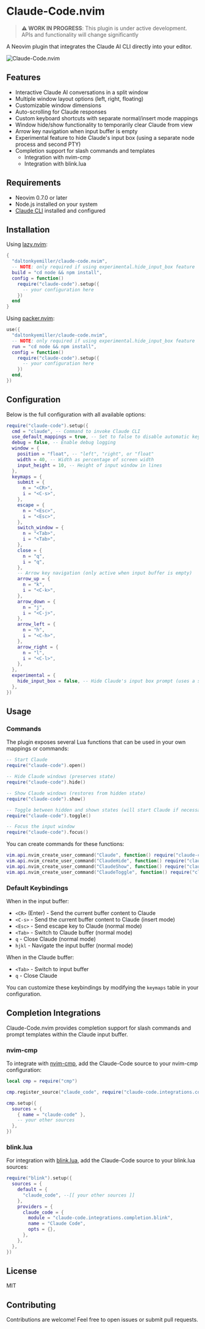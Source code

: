 # Claude-Code.nvim

> **⚠️ WORK IN PROGRESS**: This plugin is under active development. APIs and functionality will change significantly

A Neovim plugin that integrates the Claude AI CLI directly into your editor.

![Claude-Code.nvim](assets/claude_code_nvim.png)

## Features

- Interactive Claude AI conversations in a split window
- Multiple window layout options (left, right, floating)
- Customizable window dimensions
- Auto-scrolling for Claude responses
- Custom keyboard shortcuts with separate normal/insert mode mappings
- Window hide/show functionality to temporarily clear Claude from view
- Arrow key navigation when input buffer is empty
- Experimental feature to hide Claude's input box (using a separate node process and second PTY)
- Completion support for slash commands and templates
  - Integration with nvim-cmp
  - Integration with blink.lua

## Requirements

- Neovim 0.7.0 or later
- Node.js installed on your system
- [Claude CLI](https://docs.anthropic.com/en/docs/agents-and-tools/claude-code/overview) installed and configured

## Installation

Using [lazy.nvim](https://github.com/folke/lazy.nvim):

```lua
{
  "daltonkyemiller/claude-code.nvim",
  -- NOTE: only required if using experimental.hide_input_box feature
  build = "cd node && npm install",
  config = function()
    require("claude-code").setup({
      -- your configuration here
    })
  end
}
```

Using [packer.nvim](https://github.com/wbthomason/packer.nvim):

```lua
use({
  "daltonkyemiller/claude-code.nvim",
  -- NOTE: only required if using experimental.hide_input_box feature
  run = "cd node && npm install",
  config = function()
    require("claude-code").setup({
      -- your configuration here
    })
  end,
})
```

## Configuration

Below is the full configuration with all available options:

```lua
require("claude-code").setup({
  cmd = "claude", -- Command to invoke Claude CLI
  use_default_mappings = true, -- Set to false to disable automatic key mappings
  debug = false, -- Enable debug logging
  window = {
    position = "float", -- "left", "right", or "float"
    width = 40, -- Width as percentage of screen width
    input_height = 10, -- Height of input window in lines
  },
  keymaps = {
    submit = {
      n = "<CR>",
      i = "<C-s>",
    },
    escape = {
      n = "<Esc>",
      i = "<Esc>",
    },
    switch_window = {
      n = "<Tab>",
      i = "<Tab>",
    },
    close = {
      n = "q",
      i = "q",
    },
    -- Arrow key navigation (only active when input buffer is empty)
    arrow_up = {
      n = "k",
      i = "<C-k>",
    },
    arrow_down = {
      n = "j",
      i = "<C-j>",
    },
    arrow_left = {
      n = "h",
      i = "<C-h>",
    },
    arrow_right = {
      n = "l",
      i = "<C-l>",
    },
  },
  experimental = {
    hide_input_box = false, -- Hide Claude's input box prompt (uses a separate node process and a second PTY)
  },
})
```

## Usage

### Commands

The plugin exposes several Lua functions that can be used in your own mappings or commands:

```lua
-- Start Claude
require("claude-code").open()

-- Hide Claude windows (preserves state)
require("claude-code").hide()

-- Show Claude windows (restores from hidden state)
require("claude-code").show()

-- Toggle between hidden and shown states (will start Claude if necessary)
require("claude-code").toggle()

-- Focus the input window
require("claude-code").focus()
```

You can create commands for these functions:

```lua
vim.api.nvim_create_user_command("Claude", function() require("claude-code").open() end, {})
vim.api.nvim_create_user_command("ClaudeHide", function() require("claude-code").hide() end, {})
vim.api.nvim_create_user_command("ClaudeShow", function() require("claude-code").show() end, {})
vim.api.nvim_create_user_command("ClaudeToggle", function() require("claude-code").toggle() end, {})
```

### Default Keybindings

When in the input buffer:

- `<CR>` (Enter) - Send the current buffer content to Claude
- `<C-s>` - Send the current buffer content to Claude (insert mode)
- `<Esc>` - Send escape key to Claude (normal mode)
- `<Tab>` - Switch to Claude buffer (normal mode)
- `q` - Close Claude (normal mode)
- `hjkl` - Navigate the input buffer (normal mode)

When in the Claude buffer:

- `<Tab>` - Switch to input buffer
- `q` - Close Claude

You can customize these keybindings by modifying the `keymaps` table in your configuration.

## Completion Integrations

Claude-Code.nvim provides completion support for slash commands and prompt templates within the Claude input buffer.

### nvim-cmp

To integrate with [nvim-cmp](https://github.com/hrsh7th/nvim-cmp), add the Claude-Code source to your nvim-cmp configuration:

```lua
local cmp = require("cmp")

cmp.register_source("claude_code", require("claude-code.integrations.completion.nvim_cmp"))

cmp.setup({
  sources = {
    { name = "claude-code" },
    -- your other sources
  },
})
```

### blink.lua

For integration with [blink.lua](https://github.com/yorickpeterse/blink.nvim), add the Claude-Code source to your blink.lua sources:

```lua
require("blink").setup({
  sources = {
    default = {
      "claude_code", --[[ your other sources ]]
    },
    providers = {
      claude_code = {
        module = "claude-code.integrations.completion.blink",
        name = "Claude Code",
        opts = {},
      },
    },
  },
})
```

## License

MIT

## Contributing

Contributions are welcome! Feel free to open issues or submit pull requests.
